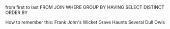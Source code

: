 from first to last
FROM
JOIN
WHERE
GROUP BY
HAVING
SELECT
DISTINCT
ORDER BY

How to remember this:
Frank John's Wicket Grave Haunts Several Dull Owls